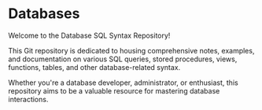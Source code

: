 # Databases
Welcome to the Database SQL Syntax Repository! 

This Git repository is dedicated to housing comprehensive notes, examples, and documentation on various SQL queries, stored procedures, views, functions, tables, 
and other database-related syntax. 

Whether you're a database developer, administrator, or enthusiast, this repository aims to be a valuable resource for mastering database interactions.
